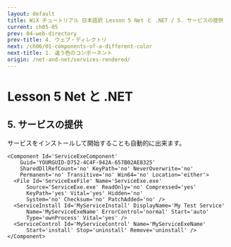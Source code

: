 ```yaml
---
layout: default
title: WiX チュートリアル 日本語訳 Lesson 5 Net と .NET / 5. サービスの提供
current: ch05-05
prev: 04-web-directory
prev-title: 4. ウェブ・ディレクトリ
next: /ch06/01-components-of-a-different-color
next-title: 1. 違う色のコンポーネント
origin: /net-and-net/services-rendered/
---
```

#  Lesson 5 Net と .NET

## 5. サービスの提供

サービスをインストールして開始することも自動的に出来ます。

    <Component Id='ServiceExeComponent'
        Guid='YOURGUID-D752-4C4F-942A-657B02AE8325'
        SharedDllRefCount='no' KeyPath='no' NeverOverwrite='no'
        Permanent='no' Transitive='no' Win64='no' Location='either'>
      <File Id='ServiceExeFile' Name='ServiceExe.exe'
          Source='ServiceExe.exe' ReadOnly='no' Compressed='yes'
          KeyPath='yes' Vital='yes' Hidden='no'
          System='no' Checksum='no' PatchAdded='no' />
      <ServiceInstall Id='MyServiceInstall' DisplayName='My Test Service'
          Name='MyServiceExeName' ErrorControl='normal' Start='auto'
          Type='ownProcess' Vital='yes' />
      <ServiceControl Id='MyServiceControl' Name='MyServiceExeName'
          Start='install' Stop='uninstall' Remove='uninstall' />
    </Component>